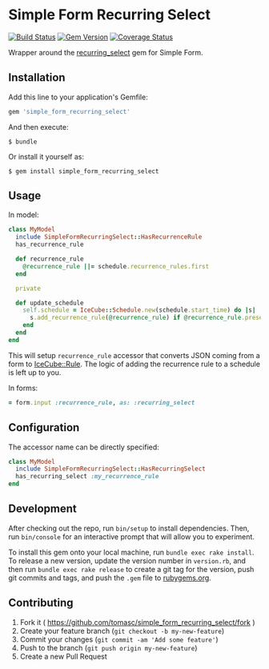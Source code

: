 # Simple Form Recurring Select

[![Build Status](https://travis-ci.org/tomasc/simple_form_recurring_select.svg)](https://travis-ci.org/tomasc/simple_form_recurring_select) [![Gem Version](https://badge.fury.io/rb/simple_form_recurring_select.svg)](http://badge.fury.io/rb/simple_form_recurring_select) [![Coverage Status](https://img.shields.io/coveralls/tomasc/simple_form_recurring_select.svg)](https://coveralls.io/r/tomasc/recurring_select)

Wrapper around the [recurring_select](https://github.com/GetJobber/recurring_select) gem for Simple Form.

## Installation

Add this line to your application's Gemfile:

```ruby
gem 'simple_form_recurring_select'
```

And then execute:

    $ bundle

Or install it yourself as:

    $ gem install simple_form_recurring_select

## Usage

In model:

```ruby
class MyModel
  include SimpleFormRecurringSelect::HasRecurrenceRule
  has_recurrence_rule

  def recurrence_rule
    @recurrence_rule ||= schedule.recurrence_rules.first
  end

  private

  def update_schedule
    self.schedule = IceCube::Schedule.new(schedule.start_time) do |s|
      s.add_recurrence_rule(@recurrence_rule) if @recurrence_rule.present?
    end
  end
end
```

This will setup `recurrence_rule` accessor that converts JSON coming from a form to [IceCube::Rule](https://github.com/seejohnrun/ice_cube). The logic of adding the recurrence rule to a schedule is left up to you.

In forms:

```ruby
= form.input :recurrence_rule, as: :recurring_select
```

## Configuration

The accessor name can be directly specified:

```ruby
class MyModel
  include SimpleFormRecurringSelect::HasRecurringSelect
  has_recurring_select :my_recurrence_rule
end
```

## Development

After checking out the repo, run `bin/setup` to install dependencies. Then, run `bin/console` for an interactive prompt that will allow you to experiment.

To install this gem onto your local machine, run `bundle exec rake install`. To release a new version, update the version number in `version.rb`, and then run `bundle exec rake release` to create a git tag for the version, push git commits and tags, and push the `.gem` file to [rubygems.org](https://rubygems.org).

## Contributing

1. Fork it ( https://github.com/tomasc/simple_form_recurring_select/fork )
2. Create your feature branch (`git checkout -b my-new-feature`)
3. Commit your changes (`git commit -am 'Add some feature'`)
4. Push to the branch (`git push origin my-new-feature`)
5. Create a new Pull Request
